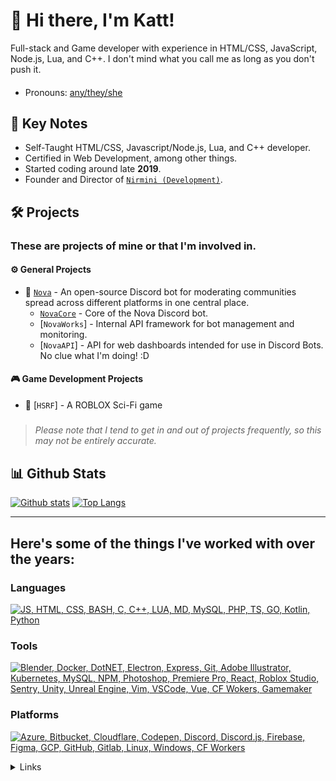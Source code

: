 # :wave: Hi there, I'm Katt!

Full-stack and Game developer with experience in HTML/CSS, JavaScript, Node.js, Lua, and C++. I don't mind what you call me as long as you don't push it.
#### 
- Pronouns: [any/they/she](https://en.pronouns.page/@west7014)

## 📌 Key Notes

- Self-Taught HTML/CSS, Javascript/Node.js, Lua, and C++ developer.
- Certified in Web Development, among other things.
- Started coding around late **2019**.
- Founder and Director of [`Nirmini (Development)`](https://github.com/Nirmini).

## 🛠️ Projects
### These are projects of mine or that I'm involved in.
#### ⚙️ General Projects
- 🤖 [`Nova`](https://github.com/Nirmini/Nova) - An open-source Discord bot for moderating communities spread across different platforms in one central place.
   - [`NovaCore`](https://github.com/thatWest7014/NovaCore) - Core of the Nova Discord bot. 
   - [`NovaWorks`] - Internal API framework for bot management and monitoring.
   - [`NovaAPI`] - API for web dashboards intended for use in Discord Bots. No clue what I'm doing! :D
#### 🎮 Game Development Projects
- 🏢 [`HSRF`] - A ROBLOX Sci-Fi game

##### 
> *Please note that I tend to get in and out of projects frequently, so this may not be entirely accurate.*

## 📊 Github Stats

<a href="#">![Github stats](https://github-readme-stats.vercel.app/api?username=thatWest7014&theme=blueberry&count_private=true&hide_border=true&line_height=20)</a>
<a href="#">![Top Langs](https://github-readme-stats.vercel.app/api/top-langs/?username=thatWest7014&layout=compact&theme=blueberry&count_private=true&hide_border=true)</a>

---

## Here's some of the things I've worked with over the years:

### Languages
[![JS, HTML, CSS, BASH, C, C++, LUA, MD, MySQL, PHP, TS, GO, Kotlin, Python](https://skillicons.dev/icons?i=js,html,css,bash,c,cpp,lua,md,mysql,php,ts,go,kotlin,py&perline=14&theme=dark)](#)
### Tools
[![Blender, Docker, DotNET, Electron, Express, Git, Adobe Illustrator, Kubernetes, MySQL, NPM, Photoshop, Premiere Pro, React, Roblox Studio, Sentry, Unity, Unreal Engine, Vim, VSCode, Vue, CF Wokers, Gamemaker](https://skillicons.dev/icons?i=blender,docker,dotnet,electron,express,git,ai,kubernetes,mysql,nodejs,npm,ps,pr,react,regex,robloxstudio,sentry,unity,unreal,vim,vscode,vue,workers,gamemakerstudio&perline=14&theme=dark)](#)
### Platforms
[![Azure, Bitbucket, Cloudflare, Codepen, Discord, Discord.js, Firebase, Figma, GCP, GitHub, Gitlab, Linux, Windows, CF Workers](https://skillicons.dev/icons?i=azure,bitbucket,cloudflare,codepen,discord,discordjs,firebase,figma,gcp,github,gitlab,linux,windows,workers&perline=14&theme=dark)](#)

<details>
  <summary>Links</summary>

  - [`Discord`](https://discord.gg/9Y7aZejzUH)  
  - [`NovaBot`](https://github.com/Nirmini/NovaBot)  
  - [`GitHub Readme Stats`](https://github.com/anuraghazra/github-readme-stats)  
  - [`Skill Icons`](https://skillicons.dev)  

</details>
